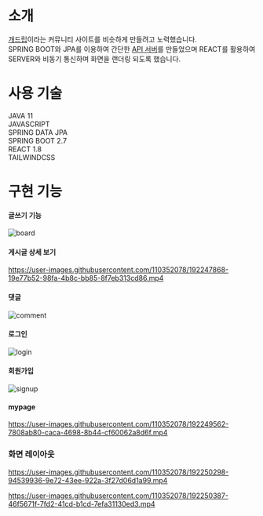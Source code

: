 # 소개
[개드립](https://www.dogdrip.net/)이라는 커뮤니티 사이트를 비슷하게 만들려고 노력했습니다. <br>
SPRING BOOT와 JPA를 이용하여 간단한 [API 서버](https://github.com/muunhwi/spring-board-api)를 만들었으며 REACT를 활용하여 SERVER와 비동기 통신하며 화면을 랜더링 되도록 했습니다.

# 사용 기술
JAVA 11<br>
JAVASCRIPT<br>
SPRING DATA JPA<br>
SPRING BOOT 2.7<br>
REACT 1.8<br>
TAILWINDCSS<br>

# 구현 기능
#### 글쓰기 기능
![board](https://user-images.githubusercontent.com/110352078/192246904-59260c85-5c90-46b0-a352-290ca82e52fc.gif)

#### 게시글 상세 보기
https://user-images.githubusercontent.com/110352078/192247868-19e77b52-98fa-4b8c-bb85-8f7eb313cd86.mp4

#### 댓글
![comment](https://user-images.githubusercontent.com/110352078/192248165-ff3a2aee-618f-4122-b5c9-b71dea39ae76.gif)

#### 로그인
![login](https://user-images.githubusercontent.com/110352078/192248214-1ef1be73-74a9-48e4-992e-5b8cd93d8d4d.gif)

#### 회원가입
![signup](https://user-images.githubusercontent.com/110352078/192248506-4d8a6ac0-f939-45dc-a8ef-6a5b07ef51a1.gif)

#### mypage
https://user-images.githubusercontent.com/110352078/192249562-7808ab80-caca-4698-8b44-cf60062a8d6f.mp4

### 화면 레이아웃
https://user-images.githubusercontent.com/110352078/192250298-94539936-9e72-43ee-922a-3f27d06d1a99.mp4

https://user-images.githubusercontent.com/110352078/192250387-46f5671f-7fd2-41cd-b1cd-7efa31130ed3.mp4
